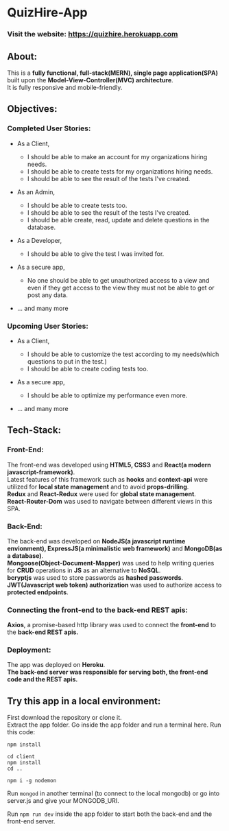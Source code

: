 # QuizHire-App 
### Visit the website: https://quizhire.herokuapp.com

## About:

This is a **fully functional, full-stack(MERN), single page application(SPA)** built upon the **Model-View-Controller(MVC) architecture**.  
It is fully responsive and mobile-friendly.

## Objectives: 
### Completed User Stories:
* As a Client,
  * I should be able to make an account for my organizations hiring needs.
  * I should be able to create tests for my organizations hiring needs.
  * I should be able to see the result of the tests I've created.

* As an Admin,
  * I should be able to create tests too.
  * I should be able to see the result of the tests I've created.
  * I should be able create, read, update and delete questions in the database.

* As a Developer,
  * I should be able to give the test I was invited for.

* As a secure app,
  * No one should be able to get unauthorized access to a view and even if they get access to the view they must not be able to get or post any data.

* ... and many more
  
### Upcoming User Stories: 
* As a Client,
  * I should be able to customize the test according to my needs(which questions to put in the test.)
  * I should be able to create coding tests too.
  
* As a secure app,
  * I should be able to optimize my performance even more.

* ... and many more

## Tech-Stack:
### Front-End:
The front-end was developed using **HTML5, CSS3** and **React(a modern javascript-framework)**.  
Latest features of this framework such as **hooks** and **context-api** were utilized for **local state management** and to avoid **props-drilling**.  
**Redux** and **React-Redux** were used for **global state management**.  
**React-Router-Dom** was used to navigate between different views in this SPA.

### Back-End:
The back-end was developed on **NodeJS(a javascript runtime envionment), ExpressJS(a minimalistic web framework)** and **MongoDB(as a database)**.    
**Mongoose(Object-Document-Mapper)** was used to help writing queries for **CRUD** operations in **JS** as an alternative to **NoSQL**.  
**bcryptjs** was used to store passwords as **hashed passwords**.  
**JWT(Javascript web token) authorization** was used to authorize access to **protected endpoints**.

### Connecting the front-end to the back-end REST apis:
**Axios**, a promise-based http library was used to connect the **front-end** to the **back-end REST apis.**

### Deployment:
The app was deployed on **Heroku**.  
**The back-end server was responsible for serving both, the front-end code and the REST apis.**


## Try this app in a local environment:
First download the repository or clone it.  
Extract the app folder. 
Go inside the app folder and run a terminal here.
Run this code:  
```
npm install

cd client
npm install
cd ..

npm i -g nodemon
```

Run `mongod` in another terminal (to connect to the local mongodb) or go into server.js and give your MONGODB_URI.

Run `npm run dev` inside the app folder to start both the back-end and the front-end server.

